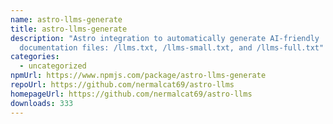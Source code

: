 ```yaml
---
name: astro-llms-generate
title: astro-llms-generate
description: "Astro integration to automatically generate AI-friendly
  documentation files: /llms.txt, /llms-small.txt, and /llms-full.txt"
categories:
  - uncategorized
npmUrl: https://www.npmjs.com/package/astro-llms-generate
repoUrl: https://github.com/nermalcat69/astro-llms
homepageUrl: https://github.com/nermalcat69/astro-llms
downloads: 333
---
```

